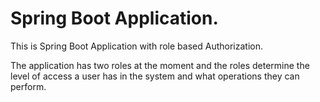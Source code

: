 # Spring Boot Application.

This is Spring Boot Application with role based Authorization.

The application has two roles at the moment and the roles determine the level of access a user has in the system and what operations they can perform.
